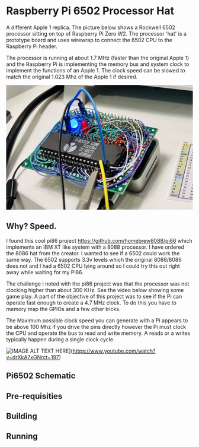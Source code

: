 # Raspberry Pi 6502 Processor Hat

A different Apple 1 replica. The picture below shows a Rockwell 6502 processor sitting on top of Raspberry Pi Zero W2. The processor 'hat' is a prototype board and uses wirewrap to connect the 6502 CPU to the Raspberry Pi header. 

The processor is running at about 1.7 MHz (faster than the original Apple 1) and the Raspberry Pi is implementing the memory bus and system clock to implement the functions of an Apple 1. The clock speed can be slowed to match the original 1.023 Mhz of the Apple 1 if desired. 

![6502 Hat in action](doc/Pi6502.jpg)



## Why? Speed. ##
I found this cool pi86 project https://github.com/homebrew8088/pi86 which implements an IBM XT like system with a 8088 processor. I have ordered the 8086 hat from the creator. I wanted to see if a 6502 could work the same way. The 6502 supports 3.3v levels which the original 8088/8086 does not and I had a 6502 CPU lying around so I could try this out right away while waiting for my Pi86.
 

The challenge I noted with the pi86 project was that the processor was not clocking higher than about 300 KHz. See the video below showing some game play. A part of the objective of this project was to see if the Pi can operate fast enough to create a 4.7 MHz clock. To do this you have to memory map the GPIOs and a few other tricks. 

The Maximum possible clock speed you can generate with a Pi appears to be above 100 Mhz if you drive the pins directly however the Pi must clock the CPU and operate the bus to read and write memory. A reads or a writes typically happen during a single clock cycle. 

![IMAGE ALT TEXT HERE](https://img.youtube.com/vi/drXkA7xGNrc/0.jpg)](https://www.youtube.com/watch?v=drXkA7xGNrct=197)


## Pi6502 Schematic ## 

## Pre-requisities ##

## Building ##

## Running ##

